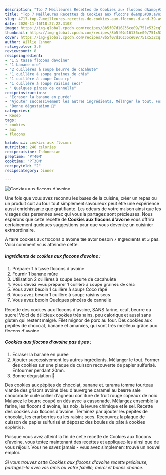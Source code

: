 ```yaml
---
description: "Top 7 Meilleures Recettes de Cookies aux flocons d&amp;#39;avoine"
title: "Top 7 Meilleures Recettes de Cookies aux flocons d&amp;#39;avoine"
slug: 4717-top-7-meilleures-recettes-de-cookies-aux-flocons-d-and-39-avoine
date: 2020-11-16T18:27:22.310Z
image: https://img-global.cpcdn.com/recipes/8b5f07d16136ce09/751x532cq70/cookies-aux-flocons-davoine-photo-principale-de-la-recette.jpg
thumbnail: https://img-global.cpcdn.com/recipes/8b5f07d16136ce09/751x532cq70/cookies-aux-flocons-davoine-photo-principale-de-la-recette.jpg
cover: https://img-global.cpcdn.com/recipes/8b5f07d16136ce09/751x532cq70/cookies-aux-flocons-davoine-photo-principale-de-la-recette.jpg
author: Willie Cannon
ratingvalue: 3.6
reviewcount: 8
recipeingredient:
- "1.5 tasse flocons davoine"
- "1 banane mre"
- "2 cuillères à soupe beurre de cacahute"
- "1 cuillère à soupe graines de chia"
- "1 cuillère à soupe Coco rp"
- "1 cuillère à soupe raisins secs"
- " Quelques pinces de cannelle"
recipeinstructions:
- "Écraser la banane en purée"
- "Ajouter successivement les autres ingrédients. Mélanger le tout. Former des cookies sur une plaque de cuisson recouverte de papier sulfurisé. Enfourner pendant 20mn."
- "Bonne dégustation 🤗"
categories:
- Resep
tags:
- cookies
- aux
- flocons

katakunci: cookies aux flocons 
nutrition: 246 calories
recipecuisine: Indonesian
preptime: "PT40M"
cooktime: "PT30M"
recipeyield: "2"
recipecategory: Dinner

---
```



![Cookies aux flocons d&#39;avoine](https://img-global.cpcdn.com/recipes/8b5f07d16136ce09/751x532cq70/cookies-aux-flocons-davoine-photo-principale-de-la-recette.jpg)

Une fois que vous avez reconnu les bases de la cuisine, créer un repas ou un produit cuit au four tout simplement savoureux peut être une expérience aussi enrichissante que gratifiante. Les odeurs de votre maison ainsi que les visages des personnes avec qui vous la partagez sont précieuses. Nous espérons que cette recette de <strong> Cookies aux flocons d&#39;avoine </strong> vous offrira certainement quelques suggestions pour que vous deveniez un cuisinier extraordinaire.

<!--inarticleads1-->

À faire cookies aux flocons d&#39;avoine tue avoir besoin 7 Ingrédients et 3 pas. Voici comment vous atteindre cette.

##### Ingrédients de cookies aux flocons d&#39;avoine :

1. Préparer 1.5 tasse flocons d&#39;avoine
1. Fournir 1 banane mûre
1. Utilisation 2 cuillères à soupe beurre de cacahuète
1. Vous devez vous préparer 1 cuillère à soupe graines de chia
1. Vous avez besoin 1 cuillère à soupe Coco râpé
1. Vous avez besoin 1 cuillère à soupe raisins secs
1. Vous avez besoin  Quelques pincées de cannelle


Recette des cookies aux flocons d&#39;avoine, SANS farine, oeuf, beurre ou sucre! Voici de délicieux cookies très sains, peu calorique et aussi sans gluten qui restent malgré. Filet mignon de porc au four. Des cookies aux pépites de chocolat, banane et amandes, qui sont très moelleux grâce aux flocons d&#39;avoine. 

<!--inarticleads2-->

##### Cookies aux flocons d&#39;avoine pas à pas :

1. Écraser la banane en purée
1. Ajouter successivement les autres ingrédients. Mélanger le tout. Former des cookies sur une plaque de cuisson recouverte de papier sulfurisé. Enfourner pendant 20mn.
1. Bonne dégustation 🤗


Des cookies aux pépites de chocolat, banane et. tarama tomme tourteau viande des grisons avoine bleu d&#39;auvergne caramel au beurre sale choucroute cuite collier d&#39;agneau confiture de fruit rouge copeaux de noix Malaxez le beurre coupé en dés avec la cassonade. Mélangez ensemble la farine, les flocons d&#39;avoine, les noix, la levure chimique et le sel. Recette des cookies aux flocons d&#39;avoine. Terminez par ajouter les pépites de chocolat, les cranberries ou les raisins secs. Recouvrez la plaque de cuisson de papier sulfurisé et déposez des boules de pâte à cookies applaties. 

<!--inarticleads1-->

<p>
Puisque vous avez atteint la fin de cette recette de Cookies aux flocons d&#39;avoine, vous testez maintenant des recettes et appliquez-les ainsi que de vous réjouir. Vous ne savez jamais - vous avez simplement trouvé un nouvel emploi.
</p>

<p>
<i>Si vous trouvez cette Cookies aux flocons d&#39;avoine recette précieuse, partagez-la avec vos amis ou votre famille, merci et bonne chance.</i>
</p>
